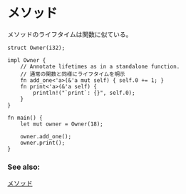 <!--
# Methods
-->
# メソッド

<!--
Methods are annotated similarly to functions:
-->
メソッドのライフタイムは関数に似ている。

```rust,editable
struct Owner(i32);

impl Owner {
    // Annotate lifetimes as in a standalone function.
    // 通常の関数と同様にライフタイムを明示
    fn add_one<'a>(&'a mut self) { self.0 += 1; }
    fn print<'a>(&'a self) {
        println!("`print`: {}", self.0);
    }
}

fn main() {
    let mut owner = Owner(18);

    owner.add_one();
    owner.print();
}
```

### See also:

<!--
[methods]
-->
[メソッド][methods]

[methods]: ../../fn/methods.md
